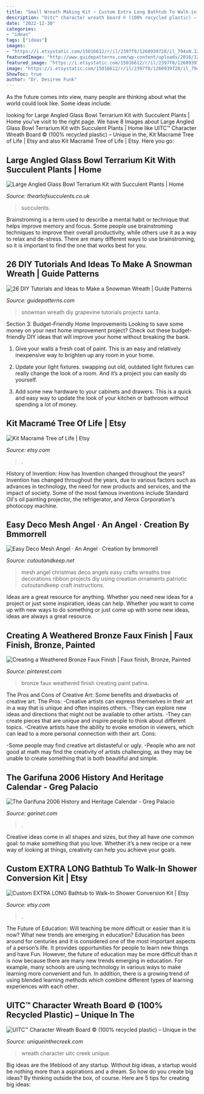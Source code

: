 ```yaml
---
title: "Small Wreath Making Kit ~ Custom Extra Long Bathtub To Walk-in Shower Conversion Kit"
description: "Uitc™ character wreath board © (100% recycled plastic) – unique in the"
date: "2022-12-30"
categories:
- "ideas"
tags: ["ideas"]
images:
- "https://i.etsystatic.com/15016612/r/il/2397f8/1260939728/il_794xN.1260939728_p5uz.jpg"
featuredImage: "http://www.guidepatterns.com/wp-content/uploads/2016/12/Grapevine-Wreath-Snowman.jpg"
featured_image: "https://i.etsystatic.com/15016612/r/il/2397f8/1260939728/il_794xN.1260939728_p5uz.jpg"
image: "https://i.etsystatic.com/15016612/r/il/2397f8/1260939728/il_794xN.1260939728_p5uz.jpg"
ShowToc: true
author: "Dr. Desiree Funk"
---
```



As the future comes into view, many people are thinking about what the world could look like. Some ideas include: 

	

		
looking for Large Angled Glass Bowl Terrarium Kit with Succulent Plants | Home you've visit to the right page. We have 8 Images about Large Angled Glass Bowl Terrarium Kit with Succulent Plants | Home like UITC™ Character Wreath Board © (100% recycled plastic) – Unique in the, Kit Macramé Tree of Life | Etsy and also Kit Macramé Tree of Life | Etsy. Here you go:
		
    
## Large Angled Glass Bowl Terrarium Kit With Succulent Plants | Home

<img loading=lazy src="https://cdn.shopify.com/s/files/1/1797/4859/products/IMG_5011-green_2048x.jpg?v=1491827093" onerror="this.onerror=null;this.src='https://tse1.mm.bing.net/th?id=OIP.tksHnwlhy43AIHRHwwP_gQHaFs&amp;pid=15.1';" alt="Large Angled Glass Bowl Terrarium Kit with Succulent Plants | Home">

_Source: theartofsucculents.co.uk_

>succulents. 

	

Brainstroming is a term used to describe a mental habit or technique that helps improve memory and focus. Some people use brainstroming techniques to improve their overall productivity, while others use it as a way to relax and de-stress. There are many different ways to use brainstroming, so it is important to find the one that works best for you.

    
## 26 DIY Tutorials And Ideas To Make A Snowman Wreath | Guide Patterns

<img loading=lazy src="http://www.guidepatterns.com/wp-content/uploads/2016/12/Grapevine-Wreath-Snowman.jpg" onerror="this.onerror=null;this.src='https://tse3.mm.bing.net/th?id=OIP.6cqwCjiQ1dj5UAWYZ4F8xQHaO5&amp;pid=15.1';" alt="26 DIY Tutorials and Ideas to Make a Snowman Wreath | Guide Patterns">

_Source: guidepatterns.com_

>snowman wreath diy grapevine tutorials projects santa. 

	

Section 3: Budget-Friendly Home Improvements
Looking to save some money on your next home improvement project? Check out these budget-friendly DIY ideas that will improve your home without breaking the bank.
1. Give your walls a fresh coat of paint. This is an easy and relatively inexpensive way to brighten up any room in your home.

2. Update your light fixtures. swapping out old, outdated light fixtures can really change the look of a room. And it’s a project you can easily do yourself.

3. Add some new hardware to your cabinets and drawers. This is a quick and easy way to update the look of your kitchen or bathroom without spending a lot of money.

    
## Kit Macramé Tree Of Life | Etsy

<img loading=lazy src="https://i.etsystatic.com/14744656/r/il/017bc3/3002978813/il_fullxfull.3002978813_sjry.jpg" onerror="this.onerror=null;this.src='https://tse2.mm.bing.net/th?id=OIP.J26tIY8f4JsChBW10w24nQHaJ4&amp;pid=15.1';" alt="Kit Macramé Tree of Life | Etsy">

_Source: etsy.com_

>. 

	

History of Invention: How has Invention changed throughout the years?
Invention has changed throughout the years, due to various factors such as advances in technology, the need for new products and services, and the impact of society. Some of the most famous inventions include Standard Oil's oil painting projector, the refrigerator, and Xerox Corporation's photocopy machine.

    
## Easy Deco Mesh Angel · An Angel · Creation By Bmmorrell

<img loading=lazy src="http://images.coplusk.net/project_images/147209/image/full_mesh_angel.jpg" onerror="this.onerror=null;this.src='https://tse3.mm.bing.net/th?id=OIP.2y98p3uPSCJpm4mFkNcfuQHaJ4&amp;pid=15.1';" alt="Easy Deco Mesh Angel · An Angel · Creation by bmmorrell">

_Source: cutoutandkeep.net_

>mesh angel christmas deco angels easy crafts wreaths tree decorations ribbon projects diy using creation ornaments patriotic cutoutandkeep craft instructions. 

	

Ideas are a great resource for anything. Whether you need new ideas for a project or just some inspiration, ideas can help. Whether you want to come up with new ways to do something or just come up with some new ideas, ideas are always a great resource.

    
## Creating A Weathered Bronze Faux Finish | Faux Finish, Bronze, Painted

<img loading=lazy src="https://i.pinimg.com/736x/b7/da/f4/b7daf48402d3f5d9588f82e49e54b39a.jpg" onerror="this.onerror=null;this.src='https://tse2.mm.bing.net/th?id=OIP.MFsZH3F-fHNh1qQynFaHYQHaKX&amp;pid=15.1';" alt="Creating a Weathered Bronze Faux Finish | Faux finish, Bronze, Painted">

_Source: pinterest.com_

>bronze faux weathered finish creating paint patina. 

	

The Pros and Cons of Creative Art: Some benefits and drawbacks of creative art.
The Pros: 
-Creative artists can express themselves in their art in a way that is unique and often inspires others. 
-They can explore new ideas and directions that might not be available to other artists. 
-They can create pieces that are unique and inspire people to think about different topics. 
-Creative artists have the ability to evoke emotion in viewers, which can lead to a more personal connection with their art. 
Cons:


-Some people may find creative art distasteful or ugly. 
-People who are not good at math may find the creativity of artists challenging, as they may be unable to create something that is both beautiful and simple.

    
## The Garifuna 2006 History And Heritage Calendar - Greg Palacio

<img loading=lazy src="http://www.garinet.com/webstore/products/dvd_para_fest_02.jpg" onerror="this.onerror=null;this.src='https://tse4.mm.bing.net/th?id=OIP.y1EveywN8MIwwh22c2Ou3gAAAA&amp;pid=15.1';" alt="The Garifuna 2006 History and Heritage Calendar - Greg Palacio">

_Source: garinet.com_

>. 

	

Creative ideas come in all shapes and sizes, but they all have one common goal: to make something that you love. Whether it’s a new recipe or a new way of looking at things, creativity can help you achieve your goals.

    
## Custom EXTRA LONG Bathtub To Walk-In Shower Conversion Kit | Etsy

<img loading=lazy src="https://i.etsystatic.com/15016612/r/il/2397f8/1260939728/il_794xN.1260939728_p5uz.jpg" onerror="this.onerror=null;this.src='https://tse4.mm.bing.net/th?id=OIP.uDA7txnAaKEDtnWzXYsKlAHaEK&amp;pid=15.1';" alt="Custom EXTRA LONG Bathtub to Walk-In Shower Conversion Kit | Etsy">

_Source: etsy.com_

>. 

	

The Future of Education: Will teaching be more difficult or easier than it is now? What new trends are emerging in education?
Education has been around for centuries and it is considered one of the most important aspects of a person’s life. It provides opportunities for people to learn new things and have Fun. However, the future of education may be more difficult than it is now because there are many new trends emerging in education. For example, many schools are using technology in various ways to make learning more convenient and fun. In addition, there is a growing trend of using blended learning methods which combine different types of learning experiences with each other.

    
## UITC™ Character Wreath Board © (100% Recycled Plastic) – Unique In The

<img loading=lazy src="https://cdn.shopify.com/s/files/1/0071/7622/4826/products/48369113_336116603642328_2752645210021298176_n_1200x1200.jpg?v=1558822808" onerror="this.onerror=null;this.src='https://tse1.mm.bing.net/th?id=OIP.EjxX7AzZMCgf0xRc0rdUYwHaJ4&amp;pid=15.1';" alt="UITC™ Character Wreath Board © (100% recycled plastic) – Unique in the">

_Source: uniqueinthecreek.com_

>wreath character uitc creek unique. 

	

Big ideas are the lifeblood of any startup. Without big ideas, a startup would be nothing more than a aspirations and a dream. So how do you create big ideas? By thinking outside the box, of course. Here are 5 tips for creating big ideas: 

